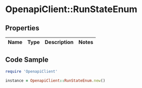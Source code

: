 # OpenapiClient::RunStateEnum

## Properties

Name | Type | Description | Notes
------------ | ------------- | ------------- | -------------

## Code Sample

```ruby
require 'OpenapiClient'

instance = OpenapiClient::RunStateEnum.new()
```



